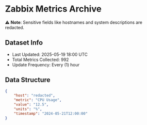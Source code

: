 # Zabbix Metrics Archive

⚠️ **Note**: Sensitive fields like hostnames and system descriptions are redacted.

## Dataset Info
- Last Updated: 2025-05-19 18:00 UTC
- Total Metrics Collected: 992
- Update Frequency: Every (1) hour

## Data Structure
```json
{
    "host": "redacted",
    "metric": "CPU Usage",
    "value": "12.5",
    "units": "%",
    "timestamp": "2024-05-21T12:00:00"
}
```
